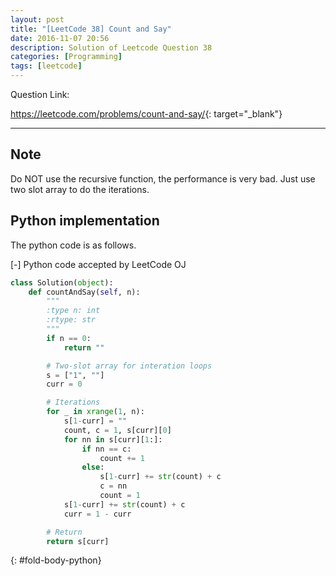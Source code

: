 ```yaml
---
layout: post
title: "[LeetCode 38] Count and Say"
date: 2016-11-07 20:56
description: Solution of Leetcode Question 38
categories: [Programming]
tags: [leetcode]
---
```


Question Link:

<https://leetcode.com/problems/count-and-say/>{: target="_blank"}

---

## Note

Do NOT use the recursive function, the performance is very bad.
Just use two slot array to do the iterations.

## Python implementation

The python code is as follows.

<div class="code-title">
<span class="code-fold" id="fold-btn-python" onclick="$use('fold-body-python', 'fold-btn-python')">[-]</span>
Python code accepted by LeetCode OJ
</div>

~~~ python
class Solution(object):
    def countAndSay(self, n):
        """
        :type n: int
        :rtype: str
        """
        if n == 0:
            return ""

        # Two-slot array for interation loops
        s = ["1", ""]
        curr = 0

        # Iterations
        for _ in xrange(1, n):
            s[1-curr] = ""
            count, c = 1, s[curr][0]
            for nn in s[curr][1:]:
                if nn == c:
                    count += 1
                else:
                    s[1-curr] += str(count) + c
                    c = nn
                    count = 1
            s[1-curr] += str(count) + c
            curr = 1 - curr

        # Return
        return s[curr]

~~~
{: #fold-body-python}
